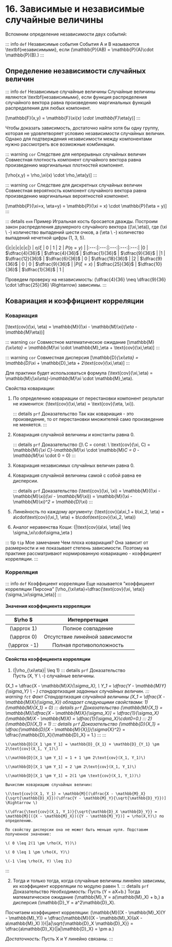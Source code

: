 # 16. Зависимые и независимые случайные величины

Вспомним определение независимости двух событий:

::: info `def` Независимые события
События А и В называются \textbf{независимыми}, если \(\mathbb{P}(AB) = \mathbb{P}(A)\cdot \mathbb{P}(B).\)
:::

## Определение независимости случайных величин

::: info `def` Независимые случайные величины
Случайные величины являются \textbf{независимыми}, если функция распределения случайного вектора равна произведению маргинальных функций распределения для любых компонент.

\[\mathbb{F}(x,y) = \mathbb{F}_\xi(x) \cdot \mathbb{F}_\eta(y)\]
:::

Чтобы доказать зависимость, достаточно найти хотя бы одну группу, которая не удовлетворяет условию независимости случайных величин. Однако для подтверждения независимости между компонентами нужно рассмотреть все возможные комбинации.

::: warning `cor` Следствие для непрерывных случайных величин
Совместная плотность компонент случайного вектора равна произведению маргинальных плотностей компонент.

\[\rho(x,y) = \rho_\xi(x) \cdot \rho_\eta(y)\]
:::

::: warning `cor` Следствие для дискретных случайных величин
Совместная вероятность компонент случайного вектора равна произведению маргинальных вероятностей компонент.

\[\mathbb{P}(\xi=x, \eta=y) = \mathbb{P}(\xi = x) \cdot \mathbb{P}(\eta = y)\]
:::

::: details `exm` Пример 
Игральная кость бросается дважды. Построим закон распределения двумерного случайного вектора \((\xi,\eta)\), где \(\xi \ -\) количество выпадений шести очков, а \(\eta \ -\) количество выпадений нечетной цифры (1, 3, 5).

{|c|c|c|c|c|}
| $\eta / \xi$ | 0 | 1 | 2 | $P(\eta = y)$ | 
|:---:|:---:|:---:|:---:|:---:|
|0 | $\dfrac{4}{36}$ | $\dfrac{4}{36}$ | $\dfrac{1}{36}$ | $\dfrac{9}{36}$ |
|1 | $\dfrac{12}{36}$ | $\dfrac{6}{36}$ | 0 | $\dfrac{18}{36}$ | 
|2 | $\dfrac{9}{36}$ | 0 | 0 | $\dfrac{9}{36}$ | 
|$P(\xi = x)$ | $\dfrac{25}{36}$ | $\dfrac{10}{36}$ | $\dfrac{1}{36}$ | 1 | 

Проведем проверку на независимость: \(\dfrac{4}{36} \neq \dfrac{9}{36} \cdot \dfrac{25}{36} \Rightarrow\) зависимы.
:::

## Ковариация и коэффициент корреляции

### Ковариация

\[\text{cov}(\xi, \eta) = \mathbb{M}((\xi - \mathbb{M}_\xi)(\eta - \mathbb{M}_\eta))\]

::: warning `cor` Совместное математическое ожидание
\[\mathbb{M}_{\xi\eta} = \mathbb{M}_\xi \cdot \mathbb{M}_\eta + \text{cov}(\xi,\eta)\]
:::

::: warning `cor` Совместная дисперсия
\[\mathbb{D}_{\xi\eta} = \mathbb{D}_\xi + \mathbb{D}_\eta + 2\text{cov}(\xi,\eta)\]
:::

Для практики будет использоваться формула \(\text{cov}(\xi,\eta) = \mathbb{M}_{\xi\eta}-\mathbb{M}_\xi \cdot \mathbb{M}_\eta\).

Свойства ковариации:

1. По определению ковариации от перестановки компонент результат не изменится: \(\text{cov}(\xi,\eta) = \text{cov}(\eta, \xi)\).
    
    ::: details `prf` Доказательство 
    Так как ковариация - это произведение, то от перестановки множителей само произведение не меняется.
    :::
2. Ковариация случайной величины и константы равна 0.

    ::: details `prf` Доказательство 
    \(]\ C = const: \ \text{cov}(\xi, C) = \mathbb{M}_{\xi C}-\mathbb{M}_\xi \cdot \mathbb{M}_C = 0 - \mathbb{M}_\xi \cdot 0 = 0\)
    :::
3. Ковариация независимых случайных величин равна 0.
4. Ковариация случайной величины самой с собой равна ее дисперсии.

    ::: details `prf` Доказательство 
    \(\text{cov}(\xi, \xi) = \mathbb{M}((\xi - \mathbb{M}_\xi)(\xi - \mathbb{M}_\xi)) = \mathbb{M}(\xi - \mathbb{M}_\xi)^2 = \mathbb{D}_\xi\)
    :::
5. Линейность по каждому аргументу: \(\text{cov}(a\xi_1 + b\xi_2, \eta) = a\cdot\text{cov}(\xi_1, \eta) + b\cdot\text{cov}(\xi_2, \eta)\)
6. Аналог неравенства Коши: \(|\text{cov}(a\xi, \eta)| \leq \sigma_\xi\cdot\sigma_\eta \)

::: tip `tip` Мое замечание
Чем плоха ковариация? Она зависит от размерности и не показывает степень зависимости. Поэтому на практике рассматривают нормированную ковариацию - коэффициент корреляции.
:::

### Корреляция

::: info `def` Коэффициент корреляции
Еще называется "коэффициент корреляции Пирсона"
\[\rho_{\xi\eta}=\dfrac{\text{cov}(\xi, \eta)}{\sigma_\xi\sigma_\eta}\]
:::

#### Значения коэффициента корреляции

| $\rho $ | Интерпретация | 
|:---:|:---:|
|\(\approx 1\) | Полное совпадение | 
|\(\approx 0\) | Отсутствие линейной зависимости | 
|\(\approx -1\) | Полная противоположность | 

#### Свойства коэффициента корреляции

1. \(|\rho_{\xi\eta}| \leq 1\)
::: details `prf` Доказательство  
Пусть \(X, Y \ -\) случайные величины.
    
\(X_1 = \dfrac{X - \mathbb{M}_X}{\sigma_X}, \ Y_1 = \dfrac{Y - \mathbb{M}_Y}{\sigma_Y} \ - \) стандартизация заданных случайных величин. 
    ::: warning `fct` Факт 
    Стандартизация случайной величины \(X_1 = \dfrac{X - \mathbb{M}_X}{\sigma_X}\) обладает следующими свойствами:
    1) \(\mathbb{M}_{X_1} = 0\)
    ::: details `prf` Доказательство 
    \(\mathbb{M}_{X_1} = \mathbb{M}[\dfrac{X - \mathbb{M}_X}{\sigma_X}] = \dfrac{1}{\sigma_X}(\mathbb{M}_X - \mathbb{M}_X) = \dfrac{1}{\sigma_X}\cdot0=0.\)
    :::
    2) \(\mathbb{D}_{X_1} = 1\)
    ::: details `prf` Доказательство 
    \(\mathbb{D}_{X_1} = \dfrac{\mathbb{D}[X - \mathbb{M}_{X}]}{\sigma_{X}^2} = \dfrac{\mathbb{D}_X}{\mathbb{D}_X} = 1.\)
    :::
:::

    \(\mathbb{D}[X_1 \pm Y_1] = \mathbb{D}_{X_1} + \mathbb{D}_{Y_1} \pm 2\text{cov}(X_1, Y_1)\)

    \(\mathbb{D}[X_1 \pm Y_1] = 1 + 1 \pm 2\text{cov}(X_1, Y_1)\)

    \(\mathbb{D}[X_1 \pm Y_1] = 2 \pm 2\text{cov}(X_1, Y_1)\)

    \(\mathbb{D}[X_1 \pm Y_1] = 2(1 \pm \text{cov}(X_1, Y_1))\)

    Вычислим ковариацию случайных величин:

    \(\text{cov}(X_1, Y_1) = \mathbb{M}[(\dfrac{X - \mathbb{M}_X}{\sqrt{\mathbb{D}_X}})(\dfrac{Y - \mathbb{M}_Y}{\sqrt{\mathbb{D}_Y}})] \Rightarrow \) 
    
    \(\dfrac{\text{cov}(X_1, Y_1)}{\sqrt{\mathbb{D}_X \mathbb{D}_Y}} = \mathbb{M}[({X - \mathbb{M}_X})({Y - \mathbb{M}_Y})] = \rho(X,Y)\) по определению.

    По свойству дисперсии она не может быть меньше нуля. Подставим полученное значение:

    \( 0 \leq 2(1 \pm \rho(X, Y))\)
    
    \( 0 \leq 1 \pm \rho(X, Y)\)

    \(-1 \leq \rho(X, Y) \leq 1\)
:::

2. Тогда и только тогда, когда случайные величины линейно зависимы, их коэффициент корреляции по модулю равен 1.
::: details `prf` Доказательство
*Необходимость:* Пусть \(Y = aX+b.\) Тогда математическое ожидание \(\mathbb{M}_Y = a(\mathbb{M}_X) + b,\) а дисперсия \(\mathbb{D}_Y = a^2\mathbb{D}_X\).

Посчитаем коэффициент корреляции: \(\mathbb{M}((X - \mathbb{M}_X)(Y - \mathbb{M}_Y)) = \dfrac{\mathbb{M}((X - \mathbb{M}_X)(aX - a\mathbb{M}_X)
    )}{|a|\sqrt{\mathbb{D}_X \mathbb{D}_X}} = \dfrac{a\mathbb{D}_X}{|a|\mathbb{D}_X} = \pm a.\)

*Достаточность:* Пусть X и Y линейно связаны.
:::